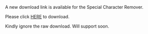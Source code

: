 A new download link is available for the Special Character Remover.

Please click [HERE](https://github.com/rishuatgithub/Special-Character-Remover/releases/download/SpecialCharacterRemover_v1.1.0/SpecialCharacterRemover-ver-1.1.0.zip) to download.

Kindly ignore the raw download. Will support soon.
